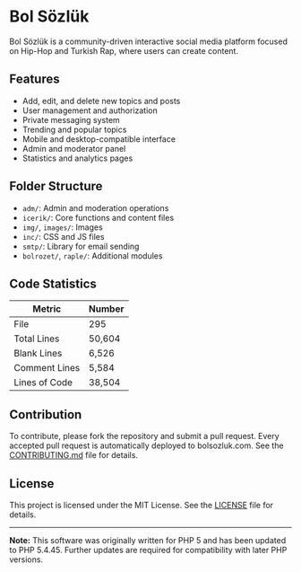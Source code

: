 # Bol Sözlük

Bol Sözlük is a community-driven interactive social media platform focused on Hip-Hop and Turkish Rap, where users can create content.

## Features

- Add, edit, and delete new topics and posts
- User management and authorization
- Private messaging system
- Trending and popular topics
- Mobile and desktop-compatible interface
- Admin and moderator panel
- Statistics and analytics pages

## Folder Structure

- `adm/`: Admin and moderation operations
- `icerik/`: Core functions and content files
- `img/`, `images/`: Images
- `inc/`: CSS and JS files
- `smtp/`: Library for email sending
- `bolrozet/`, `raple/`: Additional modules

## Code Statistics

| Metric | Number |
| -------------- | ------- |
| File | 295 |
| Total Lines | 50,604 |
| Blank Lines | 6,526 |
| Comment Lines | 5,584 |
| Lines of Code | 38,504 |

## Contribution

To contribute, please fork the repository and submit a pull request. Every accepted pull request is automatically deployed to bolsozluk.com. See the [CONTRIBUTING.md](CONTRIBUTING.md) file for details.

## License

This project is licensed under the MIT License. See the [LICENSE](LICENSE) file for details.

---

**Note:** This software was originally written for PHP 5 and has been updated to PHP 5.4.45. Further updates are required for compatibility with later PHP versions.
